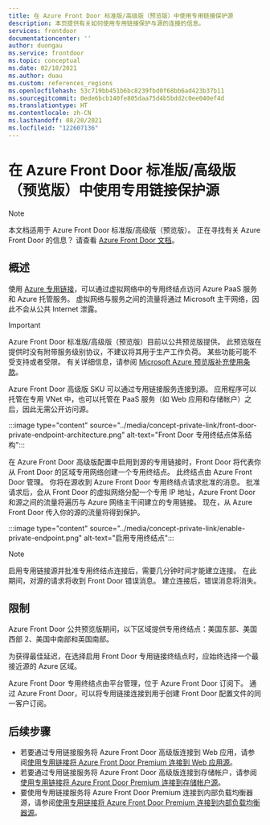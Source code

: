 ```yaml
---
title: 在 Azure Front Door 标准版/高级版（预览版）中使用专用链接保护源
description: 本页提供有关如何使用专用链接保护与源的连接的信息。
services: frontdoor
documentationcenter: ''
author: duongau
ms.service: frontdoor
ms.topic: conceptual
ms.date: 02/18/2021
ms.author: duau
ms.custom: references_regions
ms.openlocfilehash: 53c719bb451b6bc8239fbd0f68bb6ad423b37b11
ms.sourcegitcommit: 0ede6bcb140fe805daa75d4b5bdd2c0ee040ef4d
ms.translationtype: HT
ms.contentlocale: zh-CN
ms.lasthandoff: 08/20/2021
ms.locfileid: "122607136"
---
```

# <a name="secure-your-origin-with-private-link-in-azure-front-door-standardpremium-preview"></a>在 Azure Front Door 标准版/高级版（预览版）中使用专用链接保护源

> [!Note]
> 本文档适用于 Azure Front Door 标准版/高级版（预览版）。 正在寻找有关 Azure Front Door 的信息？ 请查看 [Azure Front Door 文档](../front-door-overview.md)。

## <a name="overview"></a>概述

使用 [Azure 专用链接](../../private-link/private-link-overview.md)，可以通过虚拟网络中的专用终结点访问 Azure PaaS 服务和 Azure 托管服务。 虚拟网络与服务之间的流量将通过 Microsoft 主干网络，因此不会从公共 Internet 泄露。

> [!IMPORTANT]
> Azure Front Door 标准版/高级版（预览版）目前以公共预览版提供。
> 此预览版在提供时没有附带服务级别协议，不建议将其用于生产工作负荷。 某些功能可能不受支持或者受限。
> 有关详细信息，请参阅 [Microsoft Azure 预览版补充使用条款](https://azure.microsoft.com/support/legal/preview-supplemental-terms/)。

Azure Front Door 高级版 SKU 可以通过专用链接服务连接到源。 应用程序可以托管在专用 VNet 中，也可以托管在 PaaS 服务（如 Web 应用和存储帐户）之后，因此无需公开访问源。

:::image type="content" source="../media/concept-private-link/front-door-private-endpoint-architecture.png" alt-text="Front Door 专用终结点体系结构":::

在 Azure Front Door 高级版配置中启用到源的专用链接时，Front Door 将代表你从 Front Door 的区域专用网络创建一个专用终结点。 此终结点由 Azure Front Door 管理。 你将在源收到 Azure Front Door 专用终结点请求批准的消息。 批准请求后，会从 Front Door 的虚拟网络分配一个专用 IP 地址，Azure Front Door 和源之间的流量将遍历与 Azure 网络主干间建立的专用链接。 现在，从 Azure Front Door 传入你的源的流量将得到保护。

:::image type="content" source="../media/concept-private-link/enable-private-endpoint.png" alt-text="启用专用终结点":::

> [!NOTE]
> 启用专用链接源并批准专用终结点连接后，需要几分钟时间才能建立连接。 在此期间，对源的请求将收到 Front Door 错误消息。 建立连接后，错误消息将消失。

## <a name="limitations"></a>限制

Azure Front Door 公共预览版期间，以下区域提供专用终结点：美国东部、美国西部 2、美国中南部和英国南部。

为获得最佳延迟，在选择启用 Front Door 专用链接终结点时，应始终选择一个最接近源的 Azure 区域。

Azure Front Door 专用终结点由平台管理，位于 Azure Front Door 订阅下。 通过 Azure Front Door，可以将专用链接连接到用于创建 Front Door 配置文件的同一客户订阅。

## <a name="next-steps"></a>后续步骤

* 若要通过专用链接服务将 Azure Front Door 高级版连接到 Web 应用，请参阅[使用专用链接将 Azure Front Door Premium 连接到 Web 应用源](../../frontdoor/standard-premium/how-to-enable-private-link-web-app.md)。
* 若要通过专用链接服务将 Azure Front Door 高级版连接到存储帐户，请参阅[使用专用链接将 Azure Front Door Premium 连接到存储帐户源](../../frontdoor/standard-premium/how-to-enable-private-link-storage-account.md)。
* 要使用专用链接服务将 Azure Front Door Premium 连接到内部负载均衡器源，请参阅[使用专用链接将 Azure Front Door Premium 连接到内部负载均衡器源](../../frontdoor/standard-premium/how-to-enable-private-link-internal-load-balancer.md)。
